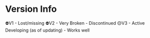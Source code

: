 # Version Info

⛔V1 - Lost/missing
⛔V2 - Very Broken - Discontinued
🟡V3 - Active Developing (as of updating) - Works well
